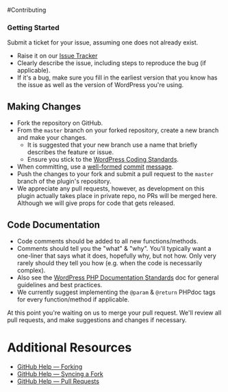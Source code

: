 #Contributing

### Getting Started

Submit a ticket for your issue, assuming one does not already exist.
  * Raise it on our [Issue Tracker](https://github.com/deliciousbrains/wp-amazon-web-services)
  * Clearly describe the issue, including steps to reproduce the bug (if applicable).
  * If it's a bug, make sure you fill in the earliest version that you know has the issue as well as the version of WordPress you're using.

## Making Changes

* Fork the repository on GitHub.
* From the `master` branch on your forked repository, create a new branch and make your changes.
  * It is suggested that your new branch use a name that briefly describes the feature or issue.
  * Ensure you stick to the [WordPress Coding Standards](http://codex.wordpress.org/WordPress_Coding_Standards).
* When committing, use a [well-formed](http://robots.thoughtbot.com/5-useful-tips-for-a-better-commit-message) [commit](http://tbaggery.com/2008/04/19/a-note-about-git-commit-messages.html) [message](http://who-t.blogspot.com/2009/12/on-commit-messages.html).
* Push the changes to your fork and submit a pull request to the `master` branch of the plugin's repository.
* We appreciate any pull requests, however, as development on this plugin actually takes place in private repo, no PRs will be merged here. Although we will give props for code that gets released.

## Code Documentation

* Code comments should be added to all new functions/methods.
* Comments should tell you the "what" & "why". You'll typically want a one-liner that says what it does, hopefully why, but not how. Only very rarely should they tell you how (e.g. when the code is necessarily complex).
* Also see the [WordPress PHP Documentation Standards](http://make.wordpress.org/core/handbook/inline-documentation-standards/php-documentation-standards/) doc for general guidelines and best practices.
* We currently suggest implementing the `@param` & `@return` PHPdoc tags for every function/method if applicable.

At this point you're waiting on us to merge your pull request. We'll review all pull requests, and make suggestions and changes if necessary.

# Additional Resources
* [GitHub Help — Forking](https://help.github.com/articles/fork-a-repo)
* [GitHub Help — Syncing a Fork](https://help.github.com/articles/syncing-a-fork)
* [GitHub Help — Pull Requests](https://help.github.com/articles/using-pull-requests#before-you-begin)